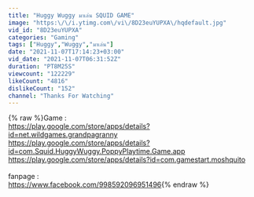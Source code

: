 ```yaml
---
title: "Huggy Wuggy มาเล่น SQUID GAME"
image: "https:\/\/i.ytimg.com\/vi\/8D23euYUPXA\/hqdefault.jpg"
vid_id: "8D23euYUPXA"
categories: "Gaming"
tags: ["Huggy","Wuggy","มาเล่น"]
date: "2021-11-07T17:14:23+03:00"
vid_date: "2021-11-07T06:31:52Z"
duration: "PT8M25S"
viewcount: "122229"
likeCount: "4816"
dislikeCount: "152"
channel: "Thanks For Watching"
---
```

{% raw %}Game :<br /><a rel="nofollow" target="blank" href="https://play.google.com/store/apps/details?id=net.wildgames.grandpagranny">https://play.google.com/store/apps/details?id=net.wildgames.grandpagranny</a><br /><a rel="nofollow" target="blank" href="https://play.google.com/store/apps/details?id=com.Squid.HuggyWuggy.PoppyPlaytime.Game.app">https://play.google.com/store/apps/details?id=com.Squid.HuggyWuggy.PoppyPlaytime.Game.app</a><br /><a rel="nofollow" target="blank" href="https://play.google.com/store/apps/details?id=com.gamestart.moshquito">https://play.google.com/store/apps/details?id=com.gamestart.moshquito</a><br /><br />fanpage :<br /><a rel="nofollow" target="blank" href="https://www.facebook.com/998592096951496">https://www.facebook.com/998592096951496</a>{% endraw %}
